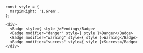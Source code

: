     const style = {
      marginRight: '1.6rem',
    };

    <div>
      <Badge style={ style }>Pending</Badge>
      <Badge modifier="danger" style={ style }>Danger</Badge>
      <Badge modifier="warning" style={ style }>Warning</Badge>
      <Badge modifier="success" style={ style }>Success</Badge>
    </div>
